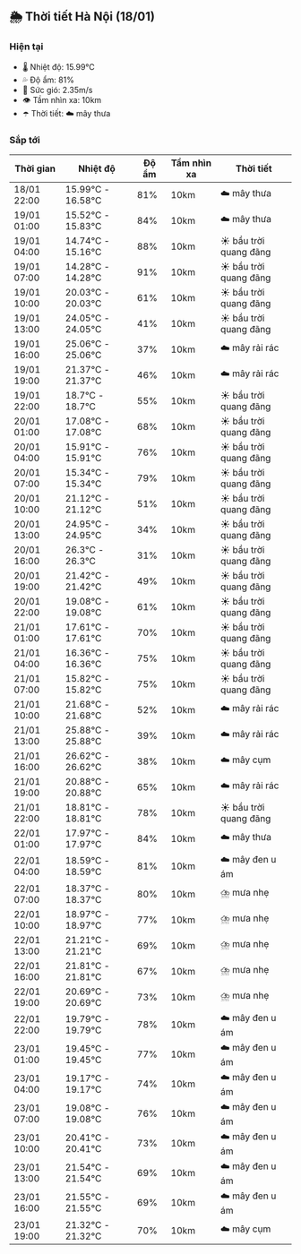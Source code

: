 ## 🌦️ Thời tiết Hà Nội (18/01)

### Hiện tại

- 🌡️ Nhiệt độ: 15.99℃
- 💦 Độ ẩm: 81%
- 💨 Sức gió: 2.35m/s
- 👁️ Tầm nhìn xa: 10km
- ☂️ Thời tiết: ☁️ mây thưa

### Sắp tới

| Thời gian | Nhiệt độ | Độ ẩm | Tầm nhìn xa | Thời tiết |
| --- | --- | --- | --- | --- |
| 18/01 22:00 | 15.99℃ - 16.58℃ | 81% | 10km | ☁️ mây thưa |
| 19/01 01:00 | 15.52℃ - 15.83℃ | 84% | 10km | ☁️ mây thưa |
| 19/01 04:00 | 14.74℃ - 15.16℃ | 88% | 10km | ☀️ bầu trời quang đãng |
| 19/01 07:00 | 14.28℃ - 14.28℃ | 91% | 10km | ☀️ bầu trời quang đãng |
| 19/01 10:00 | 20.03℃ - 20.03℃ | 61% | 10km | ☀️ bầu trời quang đãng |
| 19/01 13:00 | 24.05℃ - 24.05℃ | 41% | 10km | ☀️ bầu trời quang đãng |
| 19/01 16:00 | 25.06℃ - 25.06℃ | 37% | 10km | ☁️ mây rải rác |
| 19/01 19:00 | 21.37℃ - 21.37℃ | 46% | 10km | ☁️ mây rải rác |
| 19/01 22:00 | 18.7℃ - 18.7℃ | 55% | 10km | ☀️ bầu trời quang đãng |
| 20/01 01:00 | 17.08℃ - 17.08℃ | 68% | 10km | ☀️ bầu trời quang đãng |
| 20/01 04:00 | 15.91℃ - 15.91℃ | 76% | 10km | ☀️ bầu trời quang đãng |
| 20/01 07:00 | 15.34℃ - 15.34℃ | 79% | 10km | ☀️ bầu trời quang đãng |
| 20/01 10:00 | 21.12℃ - 21.12℃ | 51% | 10km | ☀️ bầu trời quang đãng |
| 20/01 13:00 | 24.95℃ - 24.95℃ | 34% | 10km | ☀️ bầu trời quang đãng |
| 20/01 16:00 | 26.3℃ - 26.3℃ | 31% | 10km | ☀️ bầu trời quang đãng |
| 20/01 19:00 | 21.42℃ - 21.42℃ | 49% | 10km | ☀️ bầu trời quang đãng |
| 20/01 22:00 | 19.08℃ - 19.08℃ | 61% | 10km | ☀️ bầu trời quang đãng |
| 21/01 01:00 | 17.61℃ - 17.61℃ | 70% | 10km | ☀️ bầu trời quang đãng |
| 21/01 04:00 | 16.36℃ - 16.36℃ | 75% | 10km | ☀️ bầu trời quang đãng |
| 21/01 07:00 | 15.82℃ - 15.82℃ | 75% | 10km | ☀️ bầu trời quang đãng |
| 21/01 10:00 | 21.68℃ - 21.68℃ | 52% | 10km | ☁️ mây rải rác |
| 21/01 13:00 | 25.88℃ - 25.88℃ | 39% | 10km | ☁️ mây rải rác |
| 21/01 16:00 | 26.62℃ - 26.62℃ | 38% | 10km | ☁️ mây cụm |
| 21/01 19:00 | 20.88℃ - 20.88℃ | 65% | 10km | ☁️ mây rải rác |
| 21/01 22:00 | 18.81℃ - 18.81℃ | 78% | 10km | ☀️ bầu trời quang đãng |
| 22/01 01:00 | 17.97℃ - 17.97℃ | 84% | 10km | ☁️ mây thưa |
| 22/01 04:00 | 18.59℃ - 18.59℃ | 81% | 10km | ☁️ mây đen u ám |
| 22/01 07:00 | 18.37℃ - 18.37℃ | 80% | 10km | ⛈️ mưa nhẹ |
| 22/01 10:00 | 18.97℃ - 18.97℃ | 77% | 10km | ⛈️ mưa nhẹ |
| 22/01 13:00 | 21.21℃ - 21.21℃ | 69% | 10km | ⛈️ mưa nhẹ |
| 22/01 16:00 | 21.81℃ - 21.81℃ | 67% | 10km | ⛈️ mưa nhẹ |
| 22/01 19:00 | 20.69℃ - 20.69℃ | 73% | 10km | ⛈️ mưa nhẹ |
| 22/01 22:00 | 19.79℃ - 19.79℃ | 78% | 10km | ☁️ mây đen u ám |
| 23/01 01:00 | 19.45℃ - 19.45℃ | 77% | 10km | ☁️ mây đen u ám |
| 23/01 04:00 | 19.17℃ - 19.17℃ | 74% | 10km | ☁️ mây đen u ám |
| 23/01 07:00 | 19.08℃ - 19.08℃ | 76% | 10km | ☁️ mây đen u ám |
| 23/01 10:00 | 20.41℃ - 20.41℃ | 73% | 10km | ☁️ mây đen u ám |
| 23/01 13:00 | 21.54℃ - 21.54℃ | 69% | 10km | ☁️ mây đen u ám |
| 23/01 16:00 | 21.55℃ - 21.55℃ | 69% | 10km | ☁️ mây đen u ám |
| 23/01 19:00 | 21.32℃ - 21.32℃ | 70% | 10km | ☁️ mây cụm |
